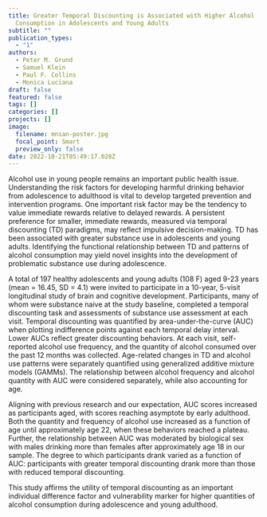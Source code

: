 ```yaml
---
title: Greater Temporal Discounting is Associated with Higher Alcohol
  Consumption in Adolescents and Young Adults
subtitle: ""
publication_types:
  - "1"
authors:
  - Peter M. Grund
  - Samuel Klein
  - Paul F. Collins
  - Monica Luciana
draft: false
featured: false
tags: []
categories: []
projects: []
image:
  filename: mnsan-poster.jpg
  focal_point: Smart
  preview_only: false
date: 2022-10-21T05:49:17.028Z
---
```

Alcohol use in young people remains an important public health issue. Understanding the risk factors for developing harmful drinking behavior from adolescence to adulthood is vital to develop targeted prevention and intervention programs. One important risk factor may be the tendency to value immediate rewards relative to delayed rewards. A persistent preference for smaller, immediate rewards, measured via temporal discounting (TD) paradigms, may reflect impulsive decision-making. TD has been associated with greater substance use in adolescents and young adults. Identifying the functional relationship between TD and patterns of alcohol consumption may yield novel insights into the development of problematic substance use during adolescence. 

A total of 197 healthy adolescents and young adults (108 F) aged 9-23 years (mean = 16.45, SD = 4.1) were invited to participate in a 10-year, 5-visit longitudinal study of brain and cognitive development. Participants, many of whom were substance naive at the study baseline, completed a temporal discounting task and assessments of substance use assessment at each visit. Temporal discounting was quantified by area-under-the-curve (AUC) when plotting indifference points against each temporal delay interval. Lower AUCs reflect greater discounting behaviors. At each visit, self-reported alcohol use frequency, and the quantity of alcohol consumed over the past 12 months was collected. Age-related changes in TD and alcohol use patterns were separately quantified using generalized additive mixture models (GAMMs). The relationship between alcohol frequency and alcohol quantity with AUC were considered separately, while also accounting for age.

Aligning with previous research and our expectation, AUC scores increased as participants aged, with scores reaching asymptote by early adulthood. Both the quantity and frequency of alcohol use increased as a function of age until approximately age 22, when these behaviors reached a plateau. Further, the relationship between AUC was moderated by biological sex with males drinking more than females after approximately age 18 in our sample. The degree to which participants drank varied as a function of AUC: participants with greater temporal discounting drank more than those with reduced temporal discounting. 

This study affirms the utility of temporal discounting as an important individual difference factor and vulnerability marker for higher quantities of alcohol consumption during adolescence and young adulthood.
